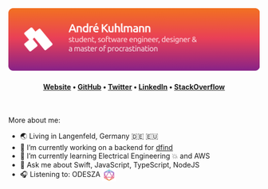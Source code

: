 <img src="assets/gh-header-image.png" align="center">

<h4 align="center" style="margin-top: 24px">
  <a href="https://kuhlti.me">Website</a>
  &bull;
  <a href="https://github.com/KuhlTime">GitHub</a>
  &bull;
  <a href="https://twitter.com/KuhlTime">Twitter</a>
  &bull;
  <a href="www.linkedin.com/in/KuhlTime">LinkedIn</a>
  &bull;
  <a href="https://stackoverflow.com/users/story/4179020">StackOverflow</a>
</h4>

<br>

More about me:
- 🌏 Living in Langenfeld, Germany 🇩🇪 🇪🇺
- 🔭 I’m currently working on a backend for [dfind](https://dfind.com)
- 🌱 I’m currently learning Electrical Engineering 💥 and AWS
- 💬 Ask me about Swift, JavaScript, TypeScript, NodeJS
- 🎧 Listening to: ODESZA <a href="https://music.youtube.com/playlist?list=OLAK5uy_ksNRf9stkH3wG5UBSpOheZ6UxX-K02F-c" target="_blank"><img height="25px" src="assets/odesza.svg" align="center"></a>
